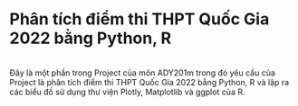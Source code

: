 # Phân tích điểm thi THPT Quốc Gia 2022 bằng Python, R
</br>
Đây là một phần trong Project của môn ADY201m trong đó yêu cầu của Project là phân tích điểm thi THPT Quốc Gia 2022 bằng Python, R và lập ra các biểu đồ sử dụng thư viện Plotly, Matplotlib và ggplot của R.
